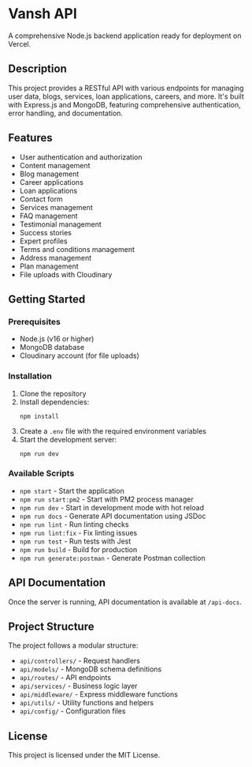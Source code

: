 # Vansh API

A comprehensive Node.js backend application ready for deployment on Vercel.

## Description

This project provides a RESTful API with various endpoints for managing user data, blogs, services, loan applications, careers, and more. It's built with Express.js and MongoDB, featuring comprehensive authentication, error handling, and documentation.

## Features

- User authentication and authorization
- Content management
- Blog management
- Career applications
- Loan applications 
- Contact form
- Services management
- FAQ management
- Testimonial management
- Success stories
- Expert profiles
- Terms and conditions management
- Address management
- Plan management
- File uploads with Cloudinary

## Getting Started

### Prerequisites

- Node.js (v16 or higher)
- MongoDB database
- Cloudinary account (for file uploads)

### Installation

1. Clone the repository
2. Install dependencies:
   ```
   npm install
   ```
3. Create a `.env` file with the required environment variables
4. Start the development server:
   ```
   npm run dev
   ```

### Available Scripts

- `npm start` - Start the application
- `npm run start:pm2` - Start with PM2 process manager
- `npm run dev` - Start in development mode with hot reload
- `npm run docs` - Generate API documentation using JSDoc
- `npm run lint` - Run linting checks
- `npm run lint:fix` - Fix linting issues
- `npm run test` - Run tests with Jest
- `npm run build` - Build for production
- `npm run generate:postman` - Generate Postman collection

## API Documentation

Once the server is running, API documentation is available at `/api-docs`.

## Project Structure

The project follows a modular structure:
- `api/controllers/` - Request handlers
- `api/models/` - MongoDB schema definitions
- `api/routes/` - API endpoints
- `api/services/` - Business logic layer
- `api/middleware/` - Express middleware functions
- `api/utils/` - Utility functions and helpers
- `api/config/` - Configuration files

## License

This project is licensed under the MIT License.